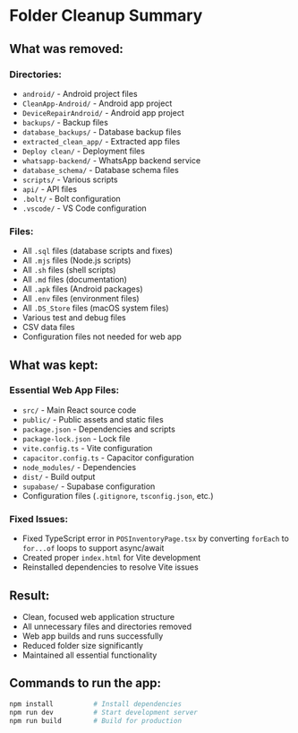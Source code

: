 # Folder Cleanup Summary

## What was removed:

### Directories:
- `android/` - Android project files
- `CleanApp-Android/` - Android app project
- `DeviceRepairAndroid/` - Android app project
- `backups/` - Backup files
- `database_backups/` - Database backup files
- `extracted_clean_app/` - Extracted app files
- `Deploy clean/` - Deployment files
- `whatsapp-backend/` - WhatsApp backend service
- `database_schema/` - Database schema files
- `scripts/` - Various scripts
- `api/` - API files
- `.bolt/` - Bolt configuration
- `.vscode/` - VS Code configuration

### Files:
- All `.sql` files (database scripts and fixes)
- All `.mjs` files (Node.js scripts)
- All `.sh` files (shell scripts)
- All `.md` files (documentation)
- All `.apk` files (Android packages)
- All `.env` files (environment files)
- All `.DS_Store` files (macOS system files)
- Various test and debug files
- CSV data files
- Configuration files not needed for web app

## What was kept:

### Essential Web App Files:
- `src/` - Main React source code
- `public/` - Public assets and static files
- `package.json` - Dependencies and scripts
- `package-lock.json` - Lock file
- `vite.config.ts` - Vite configuration
- `capacitor.config.ts` - Capacitor configuration
- `node_modules/` - Dependencies
- `dist/` - Build output
- `supabase/` - Supabase configuration
- Configuration files (`.gitignore`, `tsconfig.json`, etc.)

### Fixed Issues:
- Fixed TypeScript error in `POSInventoryPage.tsx` by converting `forEach` to `for...of` loops to support async/await
- Created proper `index.html` for Vite development
- Reinstalled dependencies to resolve Vite issues

## Result:
- Clean, focused web application structure
- All unnecessary files and directories removed
- Web app builds and runs successfully
- Reduced folder size significantly
- Maintained all essential functionality

## Commands to run the app:
```bash
npm install          # Install dependencies
npm run dev          # Start development server
npm run build        # Build for production
```
